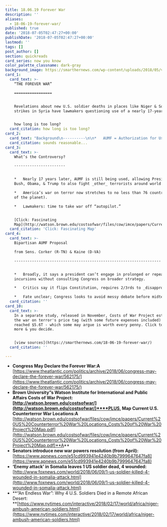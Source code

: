 ```yaml
---
title: 18.06.19 Forever War
description: ''
aliases:
  - 18-06-19-forever-war/
published: true
date: '2018-07-05T02:47:27+00:00'
publishDate: '2018-07-05T02:47:27+00:00'
lastmod: ''
tags: []
post_author: []
section: quickreads
card_series: now you know
color_palette_classname: dark-gray
background_image: https://smarthernews.com/wp-content/uploads/2018/05/vehicle-3104459_640.jpg
card_1:
  card_text: >-
    “THE FOREVER WAR”

    =================


    Revelations about new U.S. soldier deaths in places like Niger & Somalia and
    strikes in Syria have lawmakers questioning use of a nearly 17-year-old law.


    how long is too long?
  card_citation: how long is too long?
card_2:
  card_text: "Background\n----------\n\n*   AUMF = Authorization for Use of Military Force\n*   AUMF became public law on Sept. 18, 2001 after 9/11 attacks.\n*   Allows president to use ‘all necessary & appropriate forces against’ terrorists who committed or aided in 9/11 attacks a\x13 particularly, Al Qaeda & Taliban.\n\nsounds reasonable..."
  card_citation: sounds reasonable...
card_3:
  card_text: >-
    What’s the Controversy?

    -----------------------


    *   Nearly 17 years later, AUMF is still being used, allowing Presidents
    Bush, Obama, & Trump to also fight _other_ terrorists around world.

    *   America’s war on terror now stretches to no less than 76 countries (39%
    of the planet).

    *   Lawmakers: time to take war off “autopilot.”


    [Click: Fascinating
    Map](http://watson.brown.edu/costsofwar/files/cow/imce/papers/Current%20US%20Counterterror%20War%20Locations_Costs%20of%20War%20Project%20Map.pdf)
  card_citation: 'Click: Fascinating Map'
card_4:
  card_text: >-
    Bipartisan AUMF Proposal  

    from Sens. Corker (R-TN) & Kaine (D-VA)

    ------------------------------------------------------------------


    *   Broadly, it says a president can’t engage in prolonged or repeated
    incursions without consulting Congress on broader strategy.

    *   Critics say it flips Constitution, requires 2/3rds to _disapprove_ war.

    *   Fate unclear; Congress looks to avoid messy debate before midterms.
  card_citation: ''
card_10:
  card_text: >-
    In a separate study, released in November, Costs of War Project estimated
    the war on terror's price tag (with some future expenses included) has
    reached $5.6T - which some may argue is worth every penny. Click to read
    more & you decide.


    [view sources](https://smarthernews.com/18-06-19-forever-war/)
  card_citation: ''

---
```

*   **Congress May Declare the Forever War:A**  
    [https://www.theatlantic.com/politics/archive/2018/06/congress-may-declare-the-forever-war/562175/](https://www.theatlantic.com/politics/archive/2018/06/congress-may-declare-the-forever-war/562175/)
*   **Brown University”s Watson Institute for International and Public Affairs Costs of War Project:  
    **[http://watson.brown.edu/costsofwar/](http://watson.brown.edu/costsofwar/)****PLUS, Map Current U.S. Counterterror War Locations:A**** [http://watson.brown.edu/costsofwar/files/cow/imce/papers/Current%20US%20Counterterror%20War%20Locations_Costs%20of%20War%20Project%20Map.pdf](http://watson.brown.edu/costsofwar/files/cow/imce/papers/Current%20US%20Counterterror%20War%20Locations_Costs%20of%20War%20Project%20Map.pdf)**A**
*   **Senators introduce new war powers resolution (from April):**  
    [https://www.apnews.com/e51cd993941e4240b9b7999647647fa8](https://www.apnews.com/e51cd993941e4240b9b7999647647fa8)
*   **‘Enemy attack’ in Somalia leaves 1 US soldier dead, 4 wounded:**  
    [http://www.foxnews.com/world/2018/06/09/1-us-soldier-killed-4-wounded-in-somalia-attack.html](http://www.foxnews.com/world/2018/06/09/1-us-soldier-killed-4-wounded-in-somalia-attack.html)
*   **“An Endless War”: Why 4 U.S. Soldiers Died in a Remote African Desert:  
    **[https://www.nytimes.com/interactive/2018/02/17/world/africa/niger-ambush-american-soldiers.html](https://www.nytimes.com/interactive/2018/02/17/world/africa/niger-ambush-american-soldiers.html)